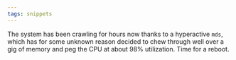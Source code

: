 ```yaml
---
tags: snippets
---
```


The system has been crawling for hours now thanks to a hyperactive `mds`, which has for some unknown reason decided to chew through well over a gig of memory and peg the CPU at about 98% utilization. Time for a reboot.
